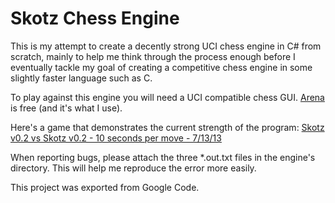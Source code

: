 # Skotz Chess Engine #
This is my attempt to create a decently strong UCI chess engine in C# from scratch, mainly to help me think through the process enough before I eventually tackle my goal of creating a competitive chess engine in some slightly faster language such as C.

To play against this engine you will need a UCI compatible chess GUI. [Arena](http://www.playwitharena.com/) is free (and it's what I use).

Here's a game that demonstrates the current strength of the program: [Skotz v0.2 vs Skotz v0.2 - 10 seconds per move - 7/13/13](http://skotz-chess-engine.googlecode.com/svn/trunk/Games%20Archive/Skotz%20v0.2/2013.07.13%20Skots%20v0.2%20%2810%20sec%29%20Self%20Play%20Checkmate.pgn)

When reporting bugs, please attach the three *.out.txt files in the engine's directory. This will help me reproduce the error more easily.

This project was exported from Google Code.
